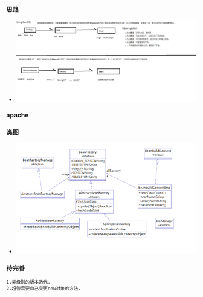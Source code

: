 ### 思路
- ![思路](doc/思路.png)

### apache
### 类图
- ![类图](doc/ioc-uml.png)

### 待完善
    1.类级别的版本迭代.
    2.超管需要自己变更new对象的方法.    